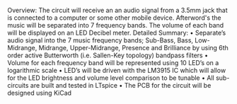 Overview:
The circuit will receive an an audio signal from a 3.5mm jack that is connected to a computer or some other mobile device. Afterword's the music will be separated into 7 frequency bands. The volume of each band will be displayed on an LED Decibel meter.
Detailed Summary:
• Separate’s audio signal into the 7 music frequency bands; Sub-Bass, Bass, Low-Midrange, Midrange, Upper-Midrange, Presence and Brilliance by using 6th order active Butterworth (i.e. Sallen-Key topology) bandpass filters
• Volume for each frequency band will be represented using 10 LED’s on a logarithmic scale
• LED’s will be driven with the LM3915 IC which will allow for the LED brightness and volume level comparison to be tunable
• All sub-circuits are built and tested in LTspice
• The PCB for the circuit will be designed using KiCad